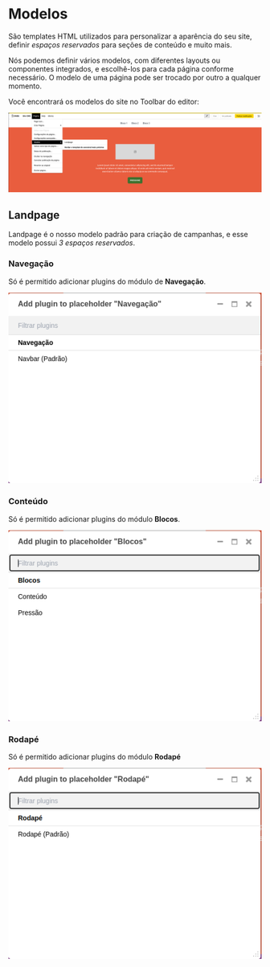 # Modelos

São templates HTML utilizados para personalizar a aparência do seu site, definir *espaços reservados* para seções de conteúdo e muito mais.

Nós podemos definir vários modelos, com diferentes layouts ou componentes integrados, e escolhê-los para cada página conforme necessário. O modelo de uma página pode ser trocado por outro a qualquer momento.

Você encontrará os modelos do site no Toolbar do editor:

![Acessando opções de modelo no Toolbar](images/template-menu.png)

## Landpage

Landpage é o nosso modelo padrão para criação de campanhas, e esse modelo possui *3 espaços reservados*.

### Navegação

Só é permitido adicionar plugins do módulo de **Navegação**.

![Módulo Navegação](images/template-modulo-navegacao.png)

### Conteúdo

Só é permitido adicionar plugins do módulo **Blocos**.

![Módulo Blocos](images/template-modulo-blocos.png)

### Rodapé

Só é permitido adicionar plugins do módulo **Rodapé**

![Módulo Rodapé](images/template-modulo-rodape.png)